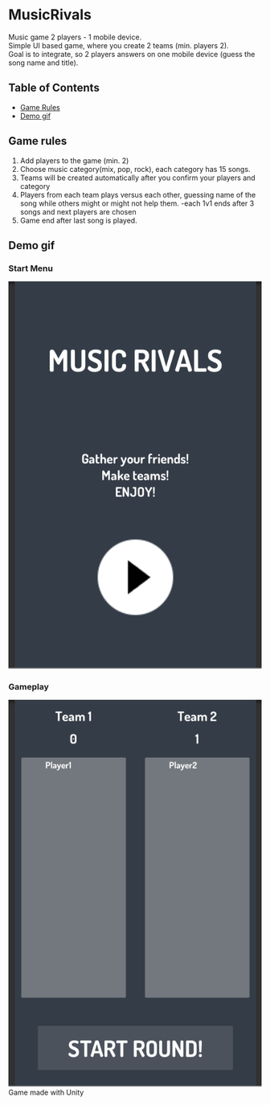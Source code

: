 # MusicRivals
Music game 2 players - 1 mobile device.<br />
Simple UI based game, where you create 2 teams (min. players 2).<br />
Goal is to integrate, so 2 players answers on one mobile device (guess the song name and title).<br />
## Table of Contents

- [Game Rules](#game-rules)
- [Demo gif](#demo-gif) 

## Game rules #
1. Add players to the game (min. 2)
2. Choose music category(mix, pop, rock), each category has 15 songs.
3. Teams will be created automatically after you confirm your players and category
4. Players from each team plays versus each other, guessing name of the song while others might or might not help them.
  -each 1v1 ends after 3 songs and next players are chosen 
5. Game end after last song is played.

## Demo gif
### Start Menu
![](StartMR.gif)

### Gameplay
![](gameplayMR.gif)
<br />
Game made with Unity

